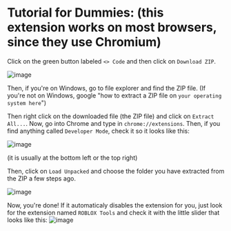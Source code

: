 # Tutorial for Dummies: (this extension works on most browsers, since they use Chromium)
Click on the green button labeled `<> Code` and then click on `Download ZIP`.

![image](https://github.com/user-attachments/assets/6aced3cd-db1c-493b-93db-9300e9cdab58)

Then, if you're on Windows, go to file explorer and find the ZIP file. (If you're not on Windows, google "how to extract a ZIP file on `your operating system here`") 

Then right click on the downloaded file (the ZIP file) and click on `Extract All...`.
Now, go into Chrome and type in `chrome://extensions`. Then, if you find anything called `Developer Mode`, check it so it looks like this:

![image](https://github.com/user-attachments/assets/58a966b7-3157-4b99-b8d2-e49eae8ffd3d)

(it is usually at the bottom left or the top right)

Then, click on `Load Unpacked` and choose the folder you have extracted from the ZIP a few steps ago.

![image](https://github.com/user-attachments/assets/61d014fe-7605-4054-baba-5ab1862e07be)

Now, you're done! If it automaticaly disables the extension for you, just look for the extension named `ROBLOX Tools` and check it with the little slider that looks like this:
![image](https://github.com/user-attachments/assets/eb90a175-6c4a-44ac-acf4-52ef3fa500a4)
